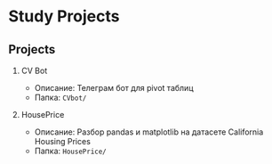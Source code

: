 # Study Projects


## Projects

1. CV Bot
   - Описание: Телеграм бот для pivot таблиц
   - Папка: `CVbot/`


2. HousePrice
   - Описание: Разбор pandas и matplotlib на датасете California Housing Prices
   - Папка: `HousePrice/`
